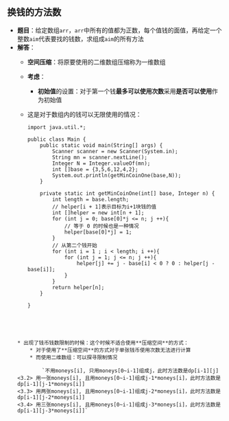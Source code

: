 ## 换钱的方法数
* **题目**：给定数组`arr`，`arr`中所有的值都为正数，每个值钱的面值，再给定一个整数`aim`代表要找的钱数，求组成`aim`的所有方法
* **解答**：
    * **空间压缩**：将原要使用的二维数组压缩称为一维数组 
    * **考虑**：
        * **初始值**的设置：对于第一个钱**最多可以使用次数**采用**是否可以使用**作为初始值
    * 这是对于数组内的钱可以无限使用的情况：

    
        ```
        import java.util.*;
        
        public class Main {
            public static void main(String[] args) {
                Scanner scanner = new Scanner(System.in);
                String mn = scanner.nextLine();
                Integer N = Integer.valueOf(mn);
                int []base = {3,5,6,12,4,2};
                System.out.println(getMinCoinOne(base,N));
            }
        
            private static int getMinCoinOne(int[] base, Integer n) {
                int length = base.length;
                // helper[i + 1]表示目标为i+1块钱的值
                int []helper = new int[n + 1];
                for (int j = 0; base[0]*j <= n; j ++){
                    // 等于 0 的时候也是一种情况
                    helper[base[0]*j] = 1;
                }
                // 从第二个钱开始
                for (int i = 1 ; i < length; i ++){
                    for (int j = 1; j <= n; j ++){
                        helper[j] += j - base[i] < 0 ? 0 : helper[j - base[i]];
                    }
                }
                return helper[n];
            }
        
        }
    ```
    
    
    
    
    * 出现了钱币钱数限制的时候：这个时候不适合使用**压缩空间**的方式：
        * 对于使用了**压缩空间**的方式对于单张钱币使用次数无法进行计算
        * 而使用二维数组：可以探寻限制情况
            
            `不用moneys[i], 只用moneys[0~i-1]组成j，此时方法数是dp[i-1][j]
    <3.2> 用一张moneys[i], 且用moneys[0~i-1]组成j-1*moneys[i]，此时方法数是dp[i-1][j-1*moneys[i]]
    <3.3> 用两张moneys[i], 且用moneys[0~i-1]组成j-2*moneys[i]，此时方法数是dp[i-1][j-2*moneys[i]]
    <3.4> 用三张moneys[i], 且用moneys[0~i-1]组成j-3*moneys[i]，此时方法数是dp[i-1][j-3*moneys[i]]`

